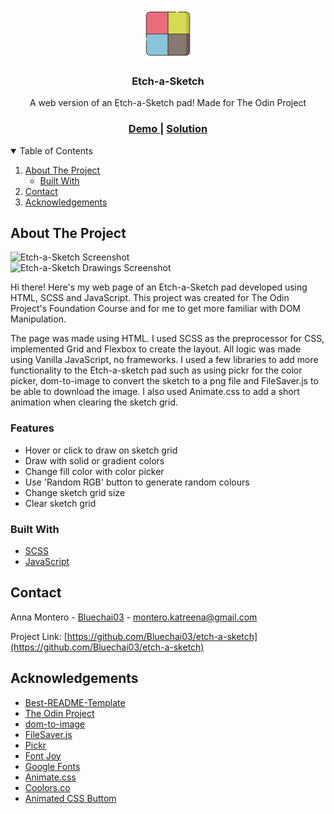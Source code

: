 <!--
*** Thanks for checking out the Best-README-Template. If you have a suggestion
*** that would make this better, please fork the repo and create a pull request
*** or simply open an issue with the tag "enhancement".
*** Thanks again! Now go create something AMAZING! :D
-->

<!-- PROJECT SHIELDS -->
<!--
*** I'm using markdown "reference style" links for readability.
*** Reference links are enclosed in brackets [ ] instead of parentheses ( ).
*** See the bottom of this document for the declaration of the reference variables
*** for contributors-url, forks-url, etc. This is an optional, concise syntax you may use.
*** https://www.markdownguide.org/basic-syntax/#reference-style-links
-->

<!-- PROJECT LOGO -->
<br />
<p align="center">
  <a href="https://github.com/Bluechai03/etch-a-sketch">
    <img src="images/logo.png" alt="Logo" width="80" height="80">
  </a>

  <h3 align="center">Etch-a-Sketch</h3>

  <p align="center">
  A web version of an Etch-a-Sketch pad! Made for The Odin Project  </p>

<div align="center">
  <h3>
    <a target="_blank" href="https://bluechai03.github.io/etch-a-sketch/">
      Demo
    </a>
    <span> | </span>
    <a target="_blank" href="https://github.com/Bluechai03/etch-a-sketch">
      Solution
    </a>
  </h3>
  </div>

<!-- TABLE OF CONTENTS -->
<details open="open">
  <summary>Table of Contents</summary>
  <ol>
    <li>
      <a href="#about-the-project">About The Project</a>
      <ul>
        <li><a href="#built-with">Built With</a></li>
      </ul>
    </li>
    <li><a href="#contact">Contact</a></li>
    <li><a href="#acknowledgements">Acknowledgements</a></li>
  </ol>
</details>

<!-- ABOUT THE PROJECT -->

## About The Project

![Etch-a-Sketch Screenshot](https://i.imgur.com/8F1XX54.png)  
![Etch-a-Sketch Drawings Screenshot](https://i.imgur.com/vpauQDd.png)

Hi there! Here's my web page of an Etch-a-Sketch pad developed using HTML, SCSS and JavaScript. This project was created for The Odin Project's Foundation Course and for me to get more familiar with DOM Manipulation.

The page was made using HTML. I used SCSS as the preprocessor for CSS, implemented Grid and Flexbox to create the layout. All logic was made using Vanilla JavaScript, no frameworks. I used a few libraries to add more functionality to the Etch-a-sketch pad such as using pickr for the color picker, dom-to-image to convert the sketch to a png file and FileSaver.js to be able to download the image. I also used Animate.css to add a short animation when clearing the sketch grid.

### Features

- Hover or click to draw on sketch grid
- Draw with solid or gradient colors
- Change fill color with color picker
- Use 'Random RGB' button to generate random colours
- Change sketch grid size
- Clear sketch grid

### Built With

- [SCSS](https://sass-lang.com/)
- [JavaScript](https://developer.mozilla.org/en-US/docs/Web/JavaScript)

<!-- CONTACT -->

## Contact

Anna Montero - [Bluechai03](https://github.com/Bluechai03) - montero.katreena@gmail.com

Project Link: [https://github.com/Bluechai03/etch-a-sketch](https://github.com/Bluechai03/etch-a-sketch)

<!-- ACKNOWLEDGEMENTS -->

## Acknowledgements

- [Best-README-Template](https://github.com/othneildrew/Best-README-Template)
- [The Odin Project](https://www.theodinproject.com/dashboard)
- [dom-to-image](https://github.com/tsayen/dom-to-image)
- [FileSaver.js](https://github.com/eligrey/FileSaver.js/)
- [Pickr](https://github.com/Simonwep/pickr)
- [Font Joy](https://fontjoy.com/)
- [Google Fonts](https://fonts.google.com/)
- [Animate.css](https://daneden.github.io/animate.css)
- [Coolors.co](https://coolors.co/)
- [Animated CSS Buttom](https://codepen.io/nikkk-me/pen/abvPjeG)

